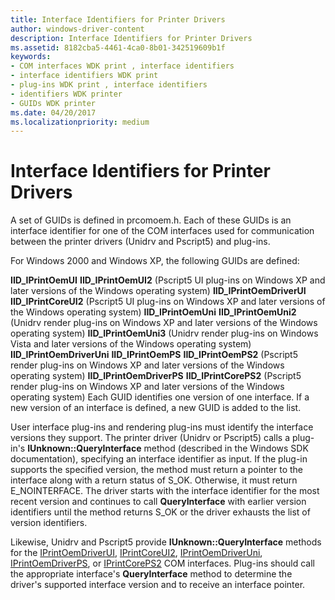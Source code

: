 ```yaml
---
title: Interface Identifiers for Printer Drivers
author: windows-driver-content
description: Interface Identifiers for Printer Drivers
ms.assetid: 8182cba5-4461-4ca0-8b01-342519609b1f
keywords:
- COM interfaces WDK print , interface identifiers
- interface identifiers WDK print
- plug-ins WDK print , interface identifiers
- identifiers WDK printer
- GUIDs WDK printer
ms.date: 04/20/2017
ms.localizationpriority: medium
---
```


# Interface Identifiers for Printer Drivers





A set of GUIDs is defined in prcomoem.h. Each of these GUIDs is an interface identifier for one of the COM interfaces used for communication between the printer drivers (Unidrv and Pscript5) and plug-ins.

For Windows 2000 and Windows XP, the following GUIDs are defined:

**IID\_IPrintOemUI**
**IID\_IPrintOemUI2** (Pscript5 UI plug-ins on Windows XP and later versions of the Windows operating system)
**IID\_IPrintOemDriverUI**
**IID\_IPrintCoreUI2** (Pscript5 UI plug-ins on Windows XP and later versions of the Windows operating system)
**IID\_IPrintOemUni**
**IID\_IPrintOemUni2** (Unidrv render plug-ins on Windows XP and later versions of the Windows operating system)
**IID\_IPrintOemUni3** (Unidrv render plug-ins on Windows Vista and later versions of the Windows operating system)
**IID\_IPrintOemDriverUni**
**IID\_IPrintOemPS**
**IID\_IPrintOemPS2** (Pscript5 render plug-ins on Windows XP and later versions of the Windows operating system)
**IID\_IPrintOemDriverPS**
**IID\_IPrintCorePS2** (Pscript5 render plug-ins on Windows XP and later versions of the Windows operating system)
Each GUID identifies one version of one interface. If a new version of an interface is defined, a new GUID is added to the list.

User interface plug-ins and rendering plug-ins must identify the interface versions they support. The printer driver (Unidrv or Pscript5) calls a plug-in's **IUnknown::QueryInterface** method (described in the Windows SDK documentation), specifying an interface identifier as input. If the plug-in supports the specified version, the method must return a pointer to the interface along with a return status of S\_OK. Otherwise, it must return E\_NOINTERFACE. The driver starts with the interface identifier for the most recent version and continues to call **QueryInterface** with earlier version identifiers until the method returns S\_OK or the driver exhausts the list of version identifiers.

Likewise, Unidrv and Pscript5 provide **IUnknown::QueryInterface** methods for the [IPrintOemDriverUI](iprintoemdriverui-com-interface.md), [IPrintCoreUI2](iprintcoreui2-com-interface.md), [IPrintOemDriverUni](iprintoemdriveruni-com-interface.md), [IPrintOemDriverPS](iprintoemdriverps-com-interface.md), or [IPrintCorePS2](iprintcoreps2-com-interface.md) COM interfaces. Plug-ins should call the appropriate interface's **QueryInterface** method to determine the driver's supported interface version and to receive an interface pointer.

 

 




